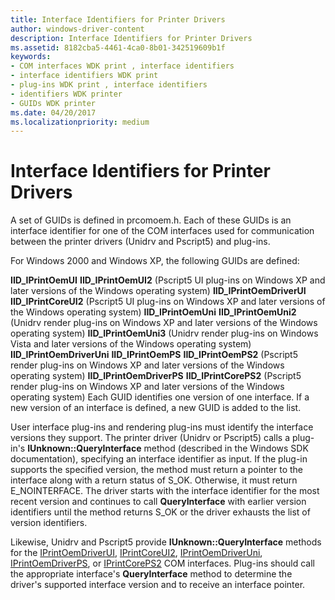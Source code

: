 ```yaml
---
title: Interface Identifiers for Printer Drivers
author: windows-driver-content
description: Interface Identifiers for Printer Drivers
ms.assetid: 8182cba5-4461-4ca0-8b01-342519609b1f
keywords:
- COM interfaces WDK print , interface identifiers
- interface identifiers WDK print
- plug-ins WDK print , interface identifiers
- identifiers WDK printer
- GUIDs WDK printer
ms.date: 04/20/2017
ms.localizationpriority: medium
---
```


# Interface Identifiers for Printer Drivers





A set of GUIDs is defined in prcomoem.h. Each of these GUIDs is an interface identifier for one of the COM interfaces used for communication between the printer drivers (Unidrv and Pscript5) and plug-ins.

For Windows 2000 and Windows XP, the following GUIDs are defined:

**IID\_IPrintOemUI**
**IID\_IPrintOemUI2** (Pscript5 UI plug-ins on Windows XP and later versions of the Windows operating system)
**IID\_IPrintOemDriverUI**
**IID\_IPrintCoreUI2** (Pscript5 UI plug-ins on Windows XP and later versions of the Windows operating system)
**IID\_IPrintOemUni**
**IID\_IPrintOemUni2** (Unidrv render plug-ins on Windows XP and later versions of the Windows operating system)
**IID\_IPrintOemUni3** (Unidrv render plug-ins on Windows Vista and later versions of the Windows operating system)
**IID\_IPrintOemDriverUni**
**IID\_IPrintOemPS**
**IID\_IPrintOemPS2** (Pscript5 render plug-ins on Windows XP and later versions of the Windows operating system)
**IID\_IPrintOemDriverPS**
**IID\_IPrintCorePS2** (Pscript5 render plug-ins on Windows XP and later versions of the Windows operating system)
Each GUID identifies one version of one interface. If a new version of an interface is defined, a new GUID is added to the list.

User interface plug-ins and rendering plug-ins must identify the interface versions they support. The printer driver (Unidrv or Pscript5) calls a plug-in's **IUnknown::QueryInterface** method (described in the Windows SDK documentation), specifying an interface identifier as input. If the plug-in supports the specified version, the method must return a pointer to the interface along with a return status of S\_OK. Otherwise, it must return E\_NOINTERFACE. The driver starts with the interface identifier for the most recent version and continues to call **QueryInterface** with earlier version identifiers until the method returns S\_OK or the driver exhausts the list of version identifiers.

Likewise, Unidrv and Pscript5 provide **IUnknown::QueryInterface** methods for the [IPrintOemDriverUI](iprintoemdriverui-com-interface.md), [IPrintCoreUI2](iprintcoreui2-com-interface.md), [IPrintOemDriverUni](iprintoemdriveruni-com-interface.md), [IPrintOemDriverPS](iprintoemdriverps-com-interface.md), or [IPrintCorePS2](iprintcoreps2-com-interface.md) COM interfaces. Plug-ins should call the appropriate interface's **QueryInterface** method to determine the driver's supported interface version and to receive an interface pointer.

 

 




